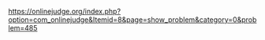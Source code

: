 https://onlinejudge.org/index.php?option=com_onlinejudge&Itemid=8&page=show_problem&category=0&problem=485